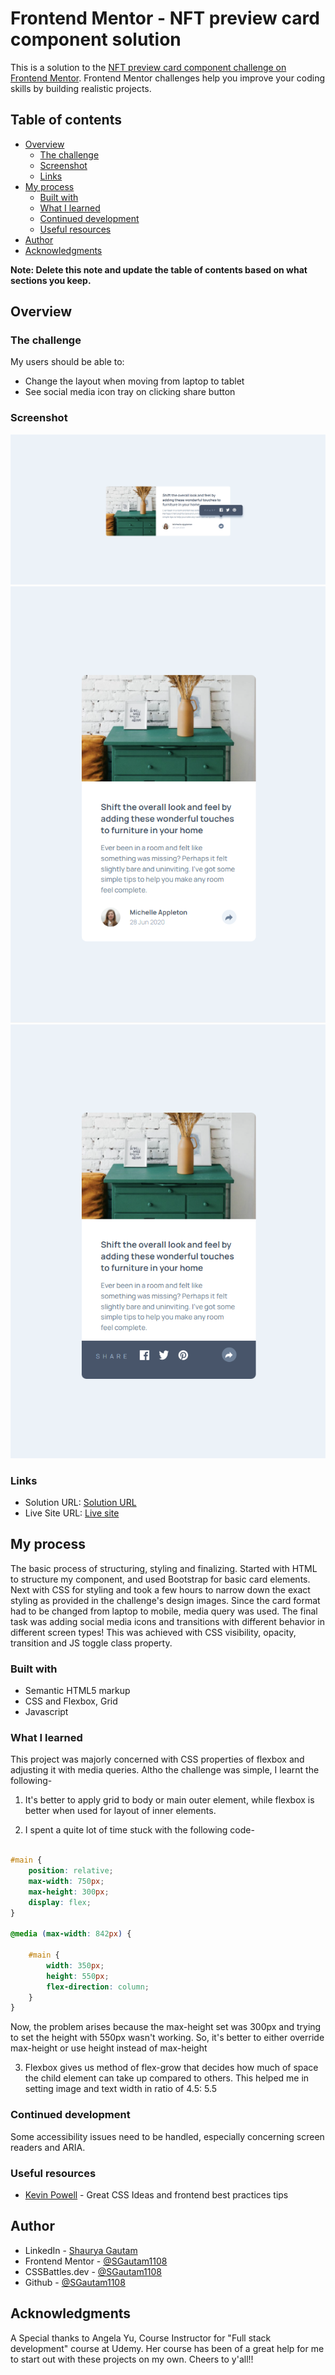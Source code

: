 # Frontend Mentor - NFT preview card component solution

This is a solution to the [NFT preview card component challenge on Frontend Mentor](https://www.frontendmentor.io/challenges/nft-preview-card-component-SbdUL_w0U). Frontend Mentor challenges help you improve your coding skills by building realistic projects. 

## Table of contents

- [Overview](#overview)
  - [The challenge](#the-challenge)
  - [Screenshot](#screenshot)
  - [Links](#links)
- [My process](#my-process)
  - [Built with](#built-with)
  - [What I learned](#what-i-learned)
  - [Continued development](#continued-development)
  - [Useful resources](#useful-resources)
- [Author](#author)
- [Acknowledgments](#acknowledgments)

**Note: Delete this note and update the table of contents based on what sections you keep.**

## Overview

### The challenge

My users should be able to:

- Change the layout when moving from laptop to tablet
- See social media icon tray on clicking share button

### Screenshot

![](images/Screenshot_1.png)
![](images/Screenshot_2.png)
![](images/Screenshot_3.png)


### Links

- Solution URL: [Solution URL](https://github.com/SGautam1108/Article-Preview-Component)
- Live Site URL: [Live site](https://sgautam1108.github.io/Article-Preview-Component/)

## My process

The basic process of structuring, styling and finalizing.
Started with HTML to structure my component, and used Bootstrap for basic card elements.
Next with CSS for styling and took a few hours to narrow down the exact styling as provided in the challenge's design images.
Since the card format had to be changed from laptop to mobile, media query was used.
The final task was adding social media icons and transitions with different behavior in different screen types!
This was achieved with CSS visibility, opacity, transition and JS toggle class property.

### Built with

- Semantic HTML5 markup
- CSS and Flexbox, Grid
- Javascript

### What I learned

This project was majorly concerned with CSS properties of flexbox and adjusting it with media queries. Altho the challenge was simple, I learnt the following-

1) It's better to apply grid to body or main outer element, while flexbox is better when used for layout of inner elements.

2) I spent a quite lot of time stuck with the following code-

```css

#main {
    position: relative;
    max-width: 750px;
    max-height: 300px;
    display: flex;
}

@media (max-width: 842px) {

    #main {
        width: 350px;
        height: 550px;
        flex-direction: column;
    }
}

```

Now, the problem arises because the max-height set was 300px and trying to set the height with 550px wasn't working. So, it's better to either override max-height or use height instead of max-height

3) Flexbox gives us method of flex-grow that decides how much of space the child element can take up compared to others. This helped me in setting image and text width in ratio of 4.5: 5.5


### Continued development

Some accessibility issues need to be handled, especially concerning screen readers and ARIA.

### Useful resources

- [Kevin Powell](https://www.youtube.com/channel/UCJZv4d5rbIKd4QHMPkcABCw) - Great CSS Ideas and frontend best practices tips


## Author

- LinkedIn - [Shaurya Gautam](https://www.linkedin.com/in/sgautam1108/)
- Frontend Mentor - [@SGautam1108](https://www.frontendmentor.io/profile/SGautam1108)
- CSSBattles.dev - [@SGautam1108](https://cssbattle.dev/player/sgautam1108)
- Github - [@SGautam1108](https://github.com/SGautam1108/)


## Acknowledgments

A Special thanks to Angela Yu, Course Instructor for "Full stack development" course at Udemy. Her course has been of a great help for me to start out with these projects on my own. Cheers to y'all!!
